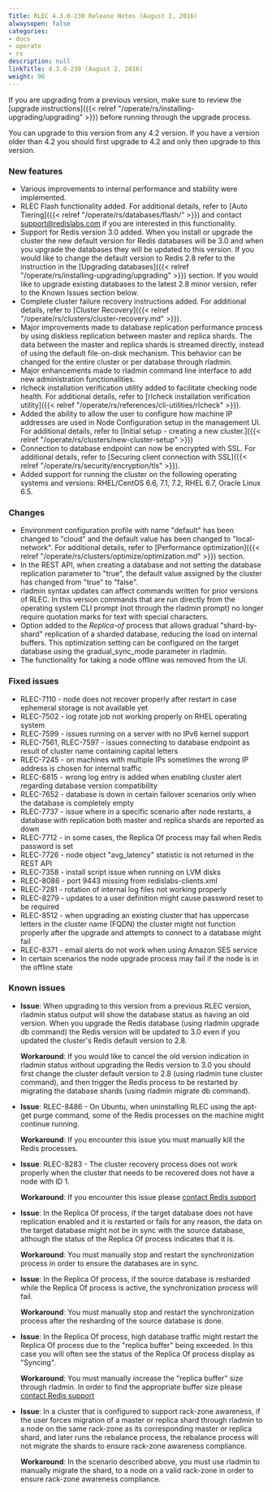 ```yaml
---
Title: RLEC 4.3.0-230 Release Notes (August 2, 2016)
alwaysopen: false
categories:
- docs
- operate
- rs
description: null
linkTitle: 4.3.0-230 (August 2, 2016)
weight: 96
---
```

If you are upgrading from a previous version, make sure to review the
[upgrade
instructions]({{< relref "/operate/rs/installing-upgrading/upgrading" >}})
before running through the upgrade process.

You can upgrade to this version from any 4.2 version. If you have a
version older than 4.2 you should first upgrade to 4.2 and only then
upgrade to this version.

### New features

- Various improvements to internal performance and stability were
    implemented.
- RLEC Flash functionality added. For additional details, refer to
    [Auto Tiering]({{< relref "/operate/rs/databases/flash/" >}})
    and contact <support@redislabs.com> if you are interested in this
    functionality.
- Support for Redis version 3.0 added. When you install or upgrade the
    cluster the new default version for Redis databases will be 3.0 and
    when you upgrade the databases they will be updated to this version.
    If you would like to change the default version to Redis 2.8 refer
    to the instruction in the [Upgrading
    databases]({{< relref "/operate/rs/installing-upgrading/upgrading" >}})
    section. If you would like to upgrade existing databases to the
    latest 2.8 minor version, refer to the Known Issues section below.
- Complete cluster failure recovery instructions added. For additional
    details, refer to [Cluster
    Recovery]({{< relref "/operate/rs/clusters/cluster-recovery.md" >}}).
- Major improvements made to database replication performance process
    by using diskless replication between master and replica shards. The
    data between the master and replica shards is streamed directly,
    instead of using the default file-on-disk mechanism. This behavior
    can be changed for the entire cluster or per database through
    rladmin.
- Major enhancements made to rladmin command line interface to add new
    administration functionalities.
- rlcheck installation verification utility added to facilitate
    checking node health. For additional details, refer to [rlcheck
    installation verification
    utility]({{< relref "/operate/rs/references/cli-utilities/rlcheck" >}}).
- Added the ability to allow the user to configure how machine IP
    addresses are used in Node Configuration setup in the management UI.
    For additional details, refer to [Initial setup - creating a new
    cluster.]({{< relref "/operate/rs/clusters/new-cluster-setup" >}})
- Connection to database endpoint can now be encrypted with SSL. For
    additional details, refer to [Securing client connection with
    SSL]({{< relref "/operate/rs/security/encryption/tls" >}}).
- Added support for running the cluster on the following operating
    systems and versions: RHEL/CentOS 6.6, 7.1, 7.2, RHEL 6.7, Oracle
    Linux 6.5.

### Changes

- Environment configuration profile with name "default" has been
    changed to "cloud" and the default value has been changed to
    "local-network". For additional details, refer to [Performance
    optimization]({{< relref "/operate/rs/clusters/optimize/optimization.md" >}})
    section.
- In the REST API, when creating a database and not setting the
    database replication parameter to "true", the default value assigned
    by the cluster has changed from "true" to "false".
- rladmin syntax updates can affect commands written for prior
    versions of RLEC. In this version commands that are run directly
    from the operating system CLI prompt (not through the rladmin
    prompt) no longer require quotation marks for text with special
    characters.
- Option added to the *Replica-of* process that allows gradual
    "shard-by- shard" replication of a sharded database, reducing the
    load on internal buffers. This optimization setting can be
    configured on the target database using the gradual_sync_mode
    parameter in rladmin.
- The functionality for taking a node offline was removed from the UI.

### Fixed issues

- RLEC-7110 - node does not recover properly after restart in case
    ephemeral storage is not available yet
- RLEC-7502 - log rotate job not working properly on RHEL operating
    system
- RLEC-7599 - issues running on a server with no IPv6 kernel support
- RLEC-7561, RLEC-7597 - issues connecting to database endpoint as
    result of cluster name containing capital letters
- RLEC-7245 - on machines with multiple IPs sometimes the wrong IP
    address is chosen for internal traffic
- RLEC-6815 - wrong log entry is added when enabling cluster alert
    regarding database version compatibility
- RLEC-7652 - database is down in certain failover scenarios only
    when the database is completely empty
- RLEC-7737 - issue where in a specific scenario after node restarts,
    a database with replication both master and replica shards are
    reported as down
- RLEC-7712 - in some cases, the Replica Of process may fail when
    Redis password is set
- RLEC-7726 - node object "avg_latency" statistic is not returned in
    the REST API
- RLEC-7358 - install script issue when running on LVM disks
- RLEC-8086 - port 9443 missing from redislabs-clients.xml
- RLEC-7281 - rotation of internal log files not working properly
- RLEC-8279 - updates to a user definition might cause password reset
    to be required
- RLEC-8512 - when upgrading an existing cluster that has uppercase
    letters in the cluster name (FQDN) the cluster might not function
    properly after the upgrade and attempts to connect to a database
    might fail
- RLEC-8371 - email alerts do not work when using Amazon SES service
- In certain scenarios the node upgrade process may fail if the node
    is in the offline state

### Known issues

- **Issue**: When upgrading to this version from a previous RLEC
    version, rladmin status output will show the database status as
    having an old version. When you upgrade the Redis database (using
    rladmin upgrade db command) the Redis version will be updated to 3.0
    even if you updated the cluster's Redis default version to
    2.8.
    
    **Workaround**: If you would like to cancel the old version
    indication in rladmin status without upgrading the Redis version to
    3.0 you should first change the cluster default version to 2.8
    (using rladmin tune cluster command), and then trigger the Redis
    process to be restarted by migrating the database shards (using
    rladmin migrate db command).

- **Issue**: RLEC-8486 - On Ubuntu, when uninstalling RLEC using the
    apt-get purge command, some of the Redis processes on the machine
    might continue running.
    
    **Workaround**: If you encounter this issue
    you must manually kill the Redis processes.

- **Issue**: RLEC-8283 - The cluster recovery process does not work
    properly when the cluster that needs to be recovered does not have a
    node with ID 1.
    
    **Workaround**: If you encounter this issue please
    [contact Redis support](https://redislabs.com/company/support/)

- **Issue**: In the Replica Of process, if the target database does
    not have replication enabled and it is restarted or fails for any
    reason, the data on the target database might not be in sync with
    the source database, although the status of the Replica Of process
    indicates that it is.
    
    **Workaround**: You must manually stop and
    restart the synchronization process in order to ensure the databases
    are in sync.

- **Issue**: In the Replica Of process, if the source database is
    resharded while the Replica Of process is active, the
    synchronization process will fail.

    **Workaround**: You must manually
    stop and restart the synchronization process after the resharding of
    the source database is done.

- **Issue**: In the Replica Of process, high database traffic might restart the Replica Of process due to the "replica buffer" being exceeded. In this case
    you will often see the status of the Replica Of process display as
    "Syncing".
    
    **Workaround**: You must manually increase the "replica
    buffer" size through rladmin. In order to find the appropriate
    buffer size please [contact Redis support](https://redislabs.com/company/support/)

- **Issue**: In a cluster that is configured to support rack-zone
    awareness, if the user forces migration of a master or replica shard
    through rladmin to a node on the same rack-zone as its corresponding
    master or replica shard, and later runs the rebalance process, the
    rebalance process will not migrate the shards to ensure rack-zone
    awareness compliance.
    
    **Workaround**: In the scenario described
    above, you must use rladmin to manually migrate the shard, to a node
    on a valid rack-zone in order to ensure rack-zone awareness
    compliance.
